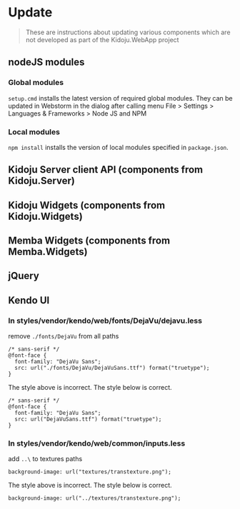 # Update

> These are instructions about updating various components which are not developed as part of the Kidoju.WebApp project

## nodeJS modules

### Global modules

```setup.cmd``` installs the latest version of required global modules.
They can be updated in Webstorm in the dialog after calling menu File > Settings > Languages & Frameworks > Node JS and NPM

### Local modules

```npm install``` installs the version of local modules specified in ```package.json```.

## Kidoju Server client API (components from Kidoju.Server)



## Kidoju Widgets (components from Kidoju.Widgets)



## Memba Widgets (components from Memba.Widgets)



## jQuery



## Kendo UI



### In styles/vendor/kendo/web/fonts/DejaVu/dejavu.less
 
remove ```./fonts/DejaVu``` from all paths

```less
/* sans-serif */
@font-face {
  font-family: "DejaVu Sans";
  src: url("./fonts/DejaVu/DejaVuSans.ttf") format("truetype");
}
```

The style above is incorrect. The style below is correct.

```less
/* sans-serif */
@font-face {
  font-family: "DejaVu Sans";
  src: url("DejaVuSans.ttf") format("truetype");
}
```

### In styles/vendor/kendo/web/common/inputs.less

add ```..\``` to textures paths

```less
background-image: url("textures/transtexture.png");
```

The style above is incorrect. The style below is correct.

```less
background-image: url("../textures/transtexture.png");
```
